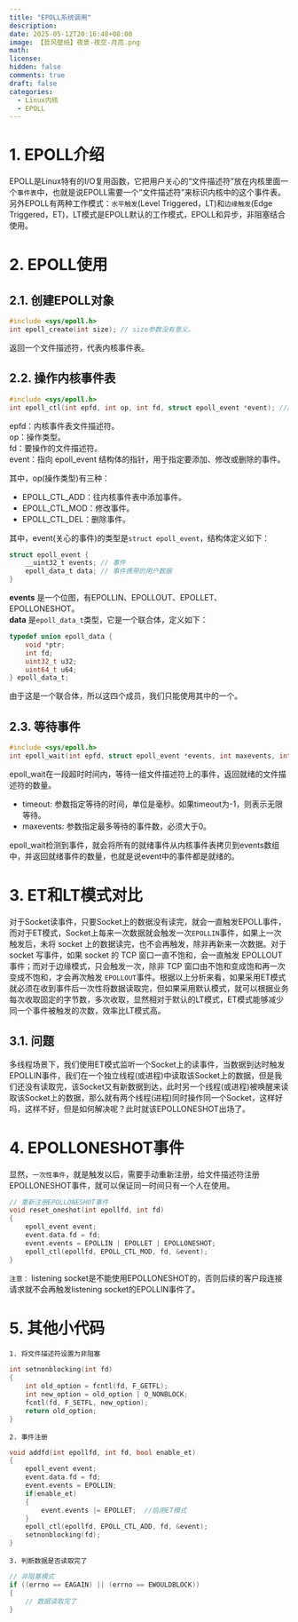 ```yaml
---
title: "EPOLL系统调用"
description: 
date: 2025-05-12T20:16:48+08:00
image: 【哲风壁纸】夜景-夜空-月亮.png
math: 
license: 
hidden: false
comments: true
draft: false
categories:
  - Linux内核
  - EPOLL
---
```


# 1. EPOLL介绍
EPOLL是Linux特有的I/O复用函数，它把用户关心的“文件描述符”放在内核里面一个`事件表`中，也就是说EPOLL需要一个“文件描述符”来标识内核中的这个事件表。另外EPOLL有两种工作模式：`水平触发`(Level Triggered，LT)和`边缘触发`(Edge Triggered，ET)，LT模式是EPOLL默认的工作模式，EPOLL和异步，非阻塞结合使用。  

# 2. EPOLL使用
## 2.1. 创建EPOLL对象
```c
#include <sys/epoll.h>
int epoll_create(int size); // size参数没有意义。
```
返回一个文件描述符，代表内核事件表。

## 2.2. 操作内核事件表
```c
#include <sys/epoll.h>
int epoll_ctl(int epfd, int op, int fd, struct epoll_event *event); //成功返回0，失败返回-1，并设置errno。  
```
epfd：内核事件表文件描述符。  
op：操作类型。   
fd：要操作的文件描述符。   
event：指向 epoll_event 结构体的指针，用于指定要添加、修改或删除的事件。  

其中，op(操作类型)有三种：  
- EPOLL_CTL_ADD：往内核事件表中添加事件。
- EPOLL_CTL_MOD：修改事件。
- EPOLL_CTL_DEL：删除事件。

其中，event(关心的事件)的类型是`struct epoll_event`，结构体定义如下：
```c
struct epoll_event {
    __uint32_t events; // 事件
    epoll_data_t data; // 事件携带的用户数据
}
```
**events** 是一个位图，有EPOLLIN、EPOLLOUT、EPOLLET、EPOLLONESHOT。   
**data** 是`epoll_data_t`类型，它是一个联合体，定义如下：  
```c
typedef union epoll_data {
    void *ptr;
    int fd;
    uint32_t u32;
    uint64_t u64;
} epoll_data_t;
```
由于这是一个联合体，所以这四个成员，我们只能使用其中的一个。

## 2.3. 等待事件
```c
#include <sys/epoll.h>
int epoll_wait(int epfd, struct epoll_event *events, int maxevents, int timeout);
```
epoll_wait在一段超时时间内，等待一组文件描述符上的事件，返回就绪的文件描述符的数量。  
- timeout: 参数指定等待的时间，单位是毫秒。如果timeout为-1，则表示无限等待。  
- maxevents: 参数指定最多等待的事件数，必须大于0。  

epoll_wait检测到事件，就会将所有的就绪事件从内核事件表拷贝到events数组中，并返回就绪事件的数量，也就是说event中的事件都是就绪的。   

# 3. ET和LT模式对比
对于Socket读事件，只要Socket上的数据没有读完，就会一直触发EPOLL事件，而对于ET模式，Socket上每来一次数据就会触发一次`EPOLLIN`事件，如果上一次触发后，未将 socket 上的数据读完，也不会再触发，除非再新来一次数据。对于 socket 写事件，如果 socket 的 TCP 窗口一直不饱和，会一直触发 EPOLLOUT 事件；而对于边缘模式，只会触发一次，除非 TCP 窗口由不饱和变成饱和再一次变成不饱和，才会再次触发 `EPOLLOUT`事件。根据以上分析来看，如果采用ET模式就必须在收到事件后一次性将数据读取完，但如果采用默认模式，就可以根据业务每次收取固定的字节数，多次收取，显然相对于默认的LT模式，ET模式能够减少同一个事件被触发的次数，效率比LT模式高。        
## 3.1. 问题
多线程场景下，我们使用ET模式监听一个Socket上的读事件，当数据到达时触发EPOLLIN事件，我们在一个独立线程(或进程)中读取该Socket上的数据，但是我们还没有读取完，该Socket又有新数据到达，此时另一个线程(或进程)被唤醒来读取该Socket上的数据，那么就有两个线程(进程)同时操作同一个Socket，这样好吗，这样不好，但是如何解决呢？此时就该EPOLLONESHOT出场了。

# 4. EPOLLONESHOT事件
显然，`一次性事件`，就是触发以后，需要手动重新注册，给文件描述符注册EPOLLONESHOT事件，就可以保证同一时间只有一个人在使用。  
```c
// 重新注册EPOLLONESHOT事件
void reset_oneshot(int epollfd, int fd)
{
    epoll_event event;
    event.data.fd = fd;
    event.events = EPOLLIN | EPOLLET | EPOLLONESHOT;
    epoll_ctl(epollfd, EPOLL_CTL_MOD, fd, &event);
}
```

`注意：`
listening socket是不能使用EPOLLONESHOT的，否则后续的客户段连接请求就不会再触发listening socket的EPOLLIN事件了。


# 5. 其他小代码
`1. 将文件描述符设置为非阻塞`  
```c
int setnonblocking(int fd)
{
    int old_option = fcntl(fd, F_GETFL);
    int new_option = old_option | O_NONBLOCK;
    fcntl(fd, F_SETFL, new_option);
    return old_option;
}
```

`2. 事件注册`  
```c
void addfd(int epollfd, int fd, bool enable_et)
{
    epoll_event event;
    event.data.fd = fd;
    event.events = EPOLLIN;
    if(enable_et)
    {
        event.events |= EPOLLET;  //启用ET模式
    }
    epoll_ctl(epollfd, EPOLL_CTL_ADD, fd, &event);
    setnonblocking(fd);
}
```

`3. 判断数据是否读取完了`  
```c
// 非阻塞模式
if ((errno == EAGAIN) || (errno == EWOULDBLOCK))
{
    // 数据读取完了
}
```